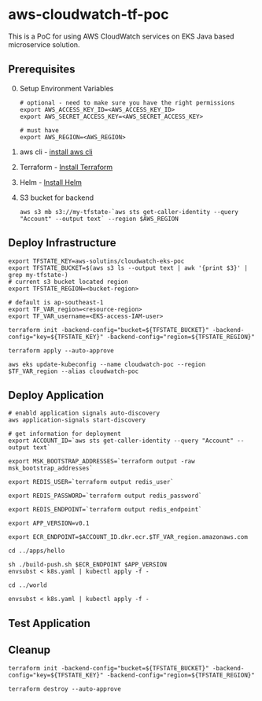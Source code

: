 # aws-cloudwatch-tf-poc

This is a PoC for using AWS CloudWatch services on EKS Java based microservice solution.

## Prerequisites

0. Setup Environment Variables

   ``` shell
   # optional - need to make sure you have the right permissions
   export AWS_ACCESS_KEY_ID=<AWS_ACCESS_KEY_ID>
   export AWS_SECRET_ACCESS_KEY=<AWS_SECRET_ACCESS_KEY>
   
   # must have
   export AWS_REGION=<AWS_REGION>
   
   ```

1. aws cli - [install aws cli](https://docs.aws.amazon.com/cli/latest/userguide/getting-started-install.html)
2. Terraform - [Install Terraform](https://developer.hashicorp.com/terraform/tutorials/aws-get-started/install-cli)
3. Helm - [Install Helm](https://helm.sh/docs/intro/install/)
4. S3 bucket for backend

   ``` shell
   aws s3 mb s3://my-tfstate-`aws sts get-caller-identity --query "Account" --output text` --region $AWS_REGION
   ```

## Deploy Infrastructure

``` shell
export TFSTATE_KEY=aws-solutins/cloudwatch-eks-poc
export TFSTATE_BUCKET=$(aws s3 ls --output text | awk '{print $3}' | grep my-tfstate-)
# current s3 bucket located region
export TFSTATE_REGION=<bucket-region>

# default is ap-southeast-1
export TF_VAR_region=<resource-region>
export TF_VAR_username=<EKS-access-IAM-user>
```

``` shell
terraform init -backend-config="bucket=${TFSTATE_BUCKET}" -backend-config="key=${TFSTATE_KEY}" -backend-config="region=${TFSTATE_REGION}"

terraform apply --auto-approve

aws eks update-kubeconfig --name cloudwatch-poc --region $TF_VAR_region --alias cloudwatch-poc

```

## Deploy Application

``` shell
# enabld application signals auto-discovery
aws application-signals start-discovery

# get information for deployment
export ACCOUNT_ID=`aws sts get-caller-identity --query "Account" --output text`

export MSK_BOOTSTRAP_ADDRESSES=`terraform output -raw msk_bootstrap_addresses`

export REDIS_USER=`terraform output redis_user`

export REDIS_PASSWORD=`terraform output redis_password`

export REDIS_ENDPOINT=`terraform output redis_endpoint`

export APP_VERSION=v0.1

export ECR_ENDPOINT=$ACCOUNT_ID.dkr.ecr.$TF_VAR_region.amazonaws.com

cd ../apps/hello

sh ./build-push.sh $ECR_ENDPOINT $APP_VERSION
envsubst < k8s.yaml | kubectl apply -f -

cd ../world

envsubst < k8s.yaml | kubectl apply -f -

```

## Test Application

## Cleanup

``` shell
terraform init -backend-config="bucket=${TFSTATE_BUCKET}" -backend-config="key=${TFSTATE_KEY}" -backend-config="region=${TFSTATE_REGION}"

terraform destroy --auto-approve
```
